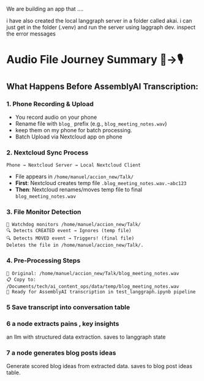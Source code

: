 We are building an app that ....

i have also created the local langgraph server in a folder called akai. i can just get in the folder (.venv) and run the server using laggraph dev. inspect the error messages


# Audio File Journey Summary 📁→🎙️

## What Happens Before AssemblyAI Transcription:

### 1. **Phone Recording & Upload**
- You record audio on your phone
- Rename file with `blog_` prefix (e.g., `blog_meeting_notes.wav`)
- keep them on my phone for batch processing.
- Batch Upload via Nextcloud app on phone

### 2. **Nextcloud Sync Process**
```
Phone → Nextcloud Server → Local Nextcloud Client
```
- File appears in `/home/manuel/accion_new/Talk/`
- **First**: Nextcloud creates temp file `.blog_meeting_notes.wav.~abc123`
- **Then**: Nextcloud renames/moves temp file to final `blog_meeting_notes.wav`

### 3. **File Monitor Detection**
```
👀 Watchdog monitors /home/manuel/accion_new/Talk/
🔍 Detects CREATED event → Ignores (temp file)
🔍 Detects MOVED event → Triggers! (final file)
Deletes the file in /home/manuel/accion_new/Talk/. 
```

### 4. **Pre-Processing Steps**
```
📁 Original: /home/manuel/accion_new/Talk/blog_meeting_notes.wav
📋 Copy to: /Documents/tech/ai_content_ops/data/temp/blog_meeting_notes.wav
🎯 Ready for AssemblyAI transcription in test_langgraph.ipynb pipeline
```

### 5 Save transcript into conversation table

### 6 a node extracts pains , key insights 
an llm with structured data extraction. saves to langgraph state

### 7 a node generates blog posts ideas 
Generate scored blog ideas from  extracted data. saves to blog post ideas table. 